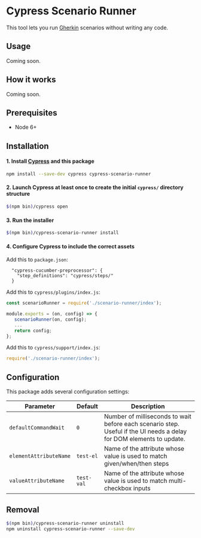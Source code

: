 Cypress Scenario Runner
===
This tool lets you run [Gherkin](https://docs.cucumber.io/gherkin/reference/) scenarios without writing any code.


Usage
---
Coming soon.


How it works
---
Coming soon.


Prerequisites
---
- Node 6+


Installation
---
#### 1. Install [Cypress](https://www.cypress.io/) and this package
```sh
npm install --save-dev cypress cypress-scenario-runner
```

#### 2. Launch Cypress at least once to create the initial `cypress/` directory structure
```sh
$(npm bin)/cypress open
```

#### 3. Run the installer
```sh
$(npm bin)/cypress-scenario-runner install
```

#### 4. Configure Cypress to include the correct assets

Add this to `package.json`:
```
  "cypress-cucumber-preprocessor": {
    "step_definitions": "cypress/steps/"
  }
```

Add this to `cypress/plugins/index.js`:
```js
const scenarioRunner = require('./scenario-runner/index');

module.exports = (on, config) => {
   scenarioRunner(on, config);
   ...
   return config;
};
```

Add this to `cypress/support/index.js`:
```js
require('./scenario-runner/index');
```


Configuration
---
This package adds several configuration settings:

Parameter | Default | Description
--- | --- | ---
`defaultCommandWait` | `0` | Number of milliseconds to wait before each scenario step. Useful if the UI needs a delay for DOM elements to update.
`elementAttributeName` | `test-el` | Name of the attribute whose value is used to match given/when/then steps
`valueAttributeName` | `test-val` | Name of the attribute whose value is used to match multi-checkbox inputs


Removal
---
```sh
$(npm bin)/cypress-scenario-runner uninstall
npm uninstall cypress-scenario-runner --save-dev
```
